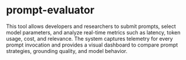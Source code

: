 # prompt-evaluator
This tool allows developers and researchers to submit prompts, select model parameters, and analyze real-time metrics such as latency, token usage, cost, and relevance. The system captures telemetry for every prompt invocation and provides a visual dashboard to compare prompt strategies, grounding quality, and model behavior.
